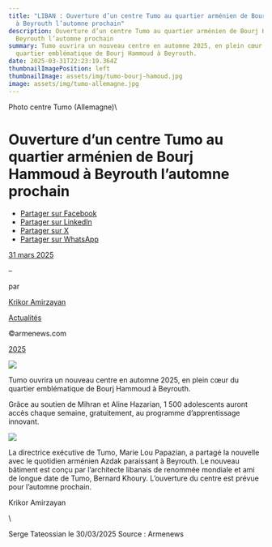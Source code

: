 ```yaml
---
title: "LIBAN : Ouverture d’un centre Tumo au quartier arménien de Bourj Hammoud
  à Beyrouth l’automne prochain"
description: Ouverture d’un centre Tumo au quartier arménien de Bourj Hammoud à
  Beyrouth l’automne prochain
summary: Tumo ouvrira un nouveau centre en automne 2025, en plein cœur du
  quartier emblématique de Bourj Hammoud à Beyrouth.
date: 2025-03-31T22:23:19.364Z
thumbnailImagePosition: left
thumbnailImage: assets/img/tumo-bourj-hamoud.jpg
image: assets/img/tumo-allemagne.jpg
---
```

P﻿hoto centre Tumo (Allemagne)\
<!--StartFragment-->

# Ouverture d’un centre Tumo au quartier arménien de Bourj Hammoud à Beyrouth l’automne prochain

* [Partager sur Facebook](https://www.facebook.com/sharer/sharer.php?u=https%3A%2F%2Fwww.armenews.com%2Fouverture-dun-centre-tumo-au-quartier-armenien-de-bourj-hammoud-a-beyrouth-lautomne-prochain%2F&title=Ouverture%20d%E2%80%99un%20centre%20Tumo%20au%20quartier%20arm%C3%A9nien%20de%20Bourj%20Hammoud%20%C3%A0%20Beyrouth%20l%E2%80%99automne%20prochain)
* [Partager sur LinkedIn](https://www.linkedin.com/shareArticle?mini=true&url=https%3A%2F%2Fwww.armenews.com%2Fouverture-dun-centre-tumo-au-quartier-armenien-de-bourj-hammoud-a-beyrouth-lautomne-prochain%2F&title=Ouverture%20d%E2%80%99un%20centre%20Tumo%20au%20quartier%20arm%C3%A9nien%20de%20Bourj%20Hammoud%20%C3%A0%20Beyrouth%20l%E2%80%99automne%20prochain)
* [Partager sur X](https://x.com/share?url=https%3A%2F%2Fwww.armenews.com%2Fouverture-dun-centre-tumo-au-quartier-armenien-de-bourj-hammoud-a-beyrouth-lautomne-prochain%2F&text=Ouverture%20d%E2%80%99un%20centre%20Tumo%20au%20quartier%20arm%C3%A9nien%20de%20Bourj%20Hammoud%20%C3%A0%20Beyrouth%20l%E2%80%99automne%20prochain)
* [Partager sur WhatsApp](https://api.whatsapp.com/send?text=Ouverture%20d%E2%80%99un%20centre%20Tumo%20au%20quartier%20arm%C3%A9nien%20de%20Bourj%20Hammoud%20%C3%A0%20Beyrouth%20l%E2%80%99automne%20prochain%20%E2%80%94%20https%3A%2F%2Fwww.armenews.com%2Fouverture-dun-centre-tumo-au-quartier-armenien-de-bourj-hammoud-a-beyrouth-lautomne-prochain%2F)

[31 mars 2025](https://www.armenews.com/ouverture-dun-centre-tumo-au-quartier-armenien-de-bourj-hammoud-a-beyrouth-lautomne-prochain/)

–

par

[Krikor Amirzayan](https://www.armenews.com/author/krikor56/)

[Actualités](https://www.armenews.com/categorie/actualites/)

©armenews.com

[2025](https://www.armenews.com/ouverture-dun-centre-tumo-au-quartier-armenien-de-bourj-hammoud-a-beyrouth-lautomne-prochain/)

![](https://www.armenews.com/wp-content/uploads/2025/03/337A.jpg)

Tumo ouvrira un nouveau centre en automne 2025, en plein cœur du quartier emblématique de Bourj Hammoud à Beyrouth.

Grâce au soutien de Mihran et Aline Hazarian, 1 500 adolescents auront accès chaque semaine, gratuitement, au programme d’apprentissage innovant.

![](https://www.armenews.com/wp-content/uploads/2025/03/334A-1-300x251.jpg)

La directrice exécutive de Tumo, Marie Lou Papazian, a partagé la nouvelle avec le quotidien arménien Azdak paraissant à Beyrouth. Le nouveau bâtiment est conçu par l’architecte libanais de renommée mondiale et ami de longue date de Tumo, Bernard Khoury. L’ouverture du centre est prévue pour l’automne prochain.

Krikor Amirzayan

<!--EndFragment-->\

S﻿erge Tateossian le 30/03/2025     Source : Armenews